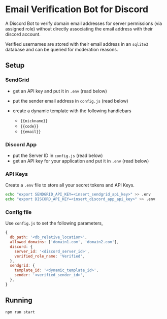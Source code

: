 # Email Verification Bot for Discord
A Discord Bot to verify domain email addresses for server permissions (via assigned role) without directly associating the email address with their discord account.

Verified usernames are stored with their email address in an `sqlite3` database and can be queried for moderation reasons.



## Setup

### SendGrid

- get an API key and put it in `.env`  (read below)
- put the sender email address in `config.js` (read below)

- create a dynamic template with the following handlebars
  - `{{nickname}}`
  - `{{code}}`
  - `{{email}}`



### Discord App

- put the Server ID in `config.js` (read below)
- get an API key for your application and put it in `.env` (read below)



### API Keys

Create a `.env` file to store all your secret tokens and API Keys.

```bash
echo "export SENDGRID_API_KEY=<insert_sendgrid_api_key>" >> .env
echo "export DISCORD_API_KEY=<insert_discord_app_api_key>" >> .env
```



### Config file

Use `config.js` to set the following parameters,

```js
{
  db_path: '<db_relative_location>',
  allowed_domains: ['domain1.com', 'domain2.com'],
  discord: {
    server_id: '<discord_server_id>',
    verified_role_name: 'Verified',
  },
  sendgrid: {
    template_id: '<dynamic_template_id>',
    sender: '<verified_sender_id>',
  },
}
```



## Running

```bash
npm run start
```

